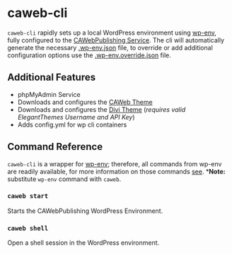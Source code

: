 # caweb-cli
`caweb-cli` rapidly sets up a local WordPress environment using [wp-env](https://www.npmjs.com/package/@wordpress/env), fully configured to the [CAWebPublishing Service](https://caweb.cdt.ca.gov/). The cli will automatically generate the necessary [.wp-env.json](https://www.npmjs.com/package/@wordpress/env#wp-envjson) file, to override or add additional configuration options use the [.wp-env.override.json](https://www.npmjs.com/package/@wordpress/env#wp-envoverridejson) file.

## Additional Features
- phpMyAdmin Service  
- Downloads and configures the [CAWeb Theme](https://github.com/CA-cODE-Works/CAWeb)  
- Downloads and configures the [Divi Theme](https://www.elegantthemes.com/gallery/divi/) (*requires valid ElegantThemes Username and API Key*)  
- Adds config.yml for wp cli containers 

## Command Reference
`caweb-cli` is a wrapper for [wp-env](https://www.npmjs.com/package/@wordpress/env); therefore, all commands from wp-env are readily available, for more information on those commands [see](https://www.npmjs.com/package/@wordpress/env#command-referenced). ***Note:** substitute `wp-env` command with `caweb`. 

### `caweb start`  
Starts the CAWebPublishing WordPress Environment.  
### `caweb shell`  
Open a shell session in the WordPress environment.
